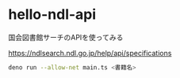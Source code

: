 # hello-ndl-api

国会図書館サーチのAPIを使ってみる

https://ndlsearch.ndl.go.jp/help/api/specifications

```sh
deno run --allow-net main.ts <書籍名>
```
